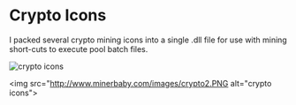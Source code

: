 # Crypto Icons
I packed several crypto mining icons into a single .dll file for use with mining short-cuts to execute pool batch files.

<img src="http://www.minerbaby.com/images/icons.PNG" alt="crypto icons">

<img src="http://www.minerbaby.com/images/crypto2.PNG alt="crypto icons">
